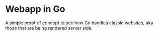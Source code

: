 # Webapp in Go

A simple proof of concept to see how Go handles classic websites, aka those that are being rendered server side.

